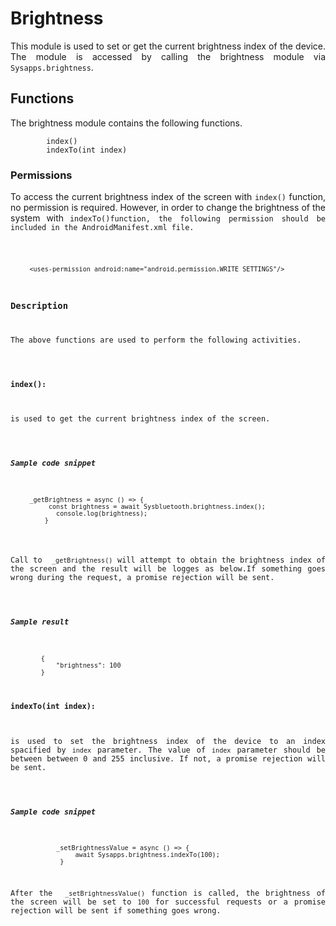  # Brightness

 <p style = "text-align: justify">This module is used to set or get the current brightness index of the device. The module is accessed by calling the brightness module via <code>Sysapps.brightness</code>.</p> 
 
 ## Functions

<p style = "text-align: justify">The brightness module contains the following functions.</p>

 ```
         index()
         indexTo(int index)
 ```
 

### Permissions
 <p style = "text-align: justify">To access the current brightness index of the screen with <code>index()</code> function, no permission is required. However, in order to change the brightness of the system with <code>indexTo()function, the following permission should be included in the AndroidManifest.xml file.</p>
 
 ```
      <uses-permission android:name="android.permission.WRITE_SETTINGS"/>
```

### Description
<p style = "text-align: justify">The above functions are used to perform the following activities.</p>

#### index(): 

<p style = "text-align: justify">is used to get the current brightness index of the screen.</p>

 ##### Sample code snippet
 
 ```
      _getBrightness = async () => {
           const brightness = await Sysbluetooth.brightness.index();
             console.log(brightness);
          } 
 ```
 <p style = "text-align: justify">Call to  <code>_getBrightness()</code> will attempt to obtain the brightness index of the screen and the result will be logges as below.If something goes wrong during the request, a promise rejection will be sent.</p>
 
##### Sample result
```
        {
        	"brightness": 100
        }
```

#### indexTo(int index): 
<p style = "text-align: justify">is used to set the brightness index of the device to an index spacified by <code>index</code> parameter. The value of <code>index</code> parameter should be between between 0 and 255 inclusive. If not, a promise rejection will be sent.</p>

##### Sample code snippet
```
            _setBrightnessValue = async () => {
                 await Sysapps.brightness.indexTo(100);
             } 
```
<p style = "text-align: justify">After the  <code>_setBrightnessValue()</code> function is called, the brightness of the screen will be set to <code>100</code> for successful requests or a promise rejection will be sent if something goes wrong.</p>
